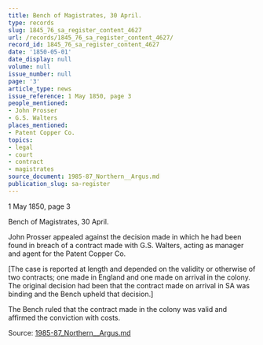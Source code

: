 ```yaml
---
title: Bench of Magistrates, 30 April.
type: records
slug: 1845_76_sa_register_content_4627
url: /records/1845_76_sa_register_content_4627/
record_id: 1845_76_sa_register_content_4627
date: '1850-05-01'
date_display: null
volume: null
issue_number: null
page: '3'
article_type: news
issue_reference: 1 May 1850, page 3
people_mentioned:
- John Prosser
- G.S. Walters
places_mentioned:
- Patent Copper Co.
topics:
- legal
- court
- contract
- magistrates
source_document: 1985-87_Northern__Argus.md
publication_slug: sa-register
---
```


1 May 1850, page 3

Bench of Magistrates, 30 April.

John Prosser appealed against the decision made in which he had been found in breach of a contract made with G.S. Walters, acting as manager and agent for the Patent Copper Co.

[The case is reported at length and depended on the validity or otherwise of two contracts; one made in England and one made on arrival in the colony.  The original decision had been that the contract made on arrival in SA was binding and the Bench upheld that decision.]

The Bench ruled that the contract made in the colony was valid and affirmed the conviction with costs.

Source: [1985-87_Northern__Argus.md](/downloads/markdown/1985-87_Northern__Argus.md)
